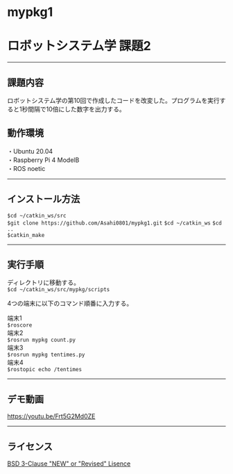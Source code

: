 # mypkg1  
# ロボットシステム学 課題2
---

## 課題内容 
  
 ロボットシステム学の第10回で作成したコードを改変した。プログラムを実行すると1秒間隔で10倍にした数字を出力する。

## 動作環境

・Ubuntu 20.04  
・Raspberry Pi 4 ModelB  
・ROS noetic

---

## インストール方法

`$cd ~/catkin_ws/src`  
`$git clone https://github.com/Asahi0801/mypkg1.git`
`$cd ~/catkin_ws`
`$cd ..`  
`$catkin_make`

---

## 実行手順

ディレクトリに移動する。  
`$cd ~/catkin_ws/src/mypkg/scripts`  

4つの端末に以下のコマンド順番に入力する。  

端末1  
`$roscore`   
端末2  
`$rosrun mypkg count.py`  
端末3  
`$rosrun mypkg tentimes.py`  
端末4  
`$rostopic echo /tentimes`

---

## デモ動画
 https://youtu.be/Frt5G2Md0ZE
 
---  
## ライセンス  
[BSD 3-Clause "NEW" or "Revised" Lisence](https://github.com/Asahi0801/mypkg1/blob/master/LICENSE)
